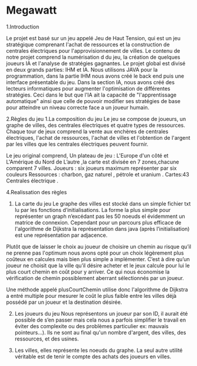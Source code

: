 # Megawatt

1.Introduction

Le projet est basé sur un jeu appelé Jeu de Haut Tension, qui est un jeu stratégique comprenant l'achat de ressources et la construction de centrales électriques pour l'approvisionnement de villes. Le contenu de notre projet comprend la numérisation d du jeu, la création de quelques joueurs IA et l'analyse de stratégies gagnantes.
 Le projet global est divisé en deux grands parties: IHM et IA. Nous utilisons JAVA pour la programmation, dans la partie IHM nous avons créé le back end puis une interface présentable du jeu. Dans la section IA, nous avons créé des lecteurs informatiques pour augmenter l'optimisation de différentes stratégies. Ceci dans le but que l'IA ait la capacité de "l'apprentissage automatique" ainsi que celle de pouvoir modifier ses stratégies de base pour atteindre un niveau correcte face a un joueur humain.


2.Règles du jeu
1.La composition du jeu
Le jeu se compose de joueurs, un graphe de villes, des centrales électriques et quatre types de ressources. Chaque tour de jeux comprend la vente aux enchères de centrales électriques, l'achat de ressources, l'achat de villes et l'obtention de l'argent par les villes que les centrales électriques peuvent fournir.

Le jeu original comprend,
Un plateau de jeu : L'Europe d'un côté et L'Amérique du Nord de L’autre ,la  carte est divisée en 7 zones,chacune comparent 7 villes.
Joueurs : six joueurs maximum représenter par six couleurs
Ressources : charbon, gaz naturel , pétrole et  uranium .
Cartes:43 Centrales électrique . 



4.Realissation des règles

1. La carte du jeu
  Le graphe des villes est stocké dans un simple fichier txt lu par les fonctions d’initialisations. La forme la plus simple pour représenter un graph n’excédant pas les 50 noeuds el évidemment un matrice de connexion. Cependant pour un parcours plus efficace de l'algorithme de Dijkstra la représentation dans java (après l’initialisation) est une représentation par adjacence.

Plutôt que de laisser le choix au joueur de choisire un chemin au risque qu’il ne prenne pas l'optimum nous avons opté pour un choix légèrement plus coûteux en calcules mais  bien plus simple a implémenter. C’est à dire qu’un joueur ne choisit que la ville qu’il désire acheter et le jeux calcule pour lui le plus court chemin en coût pour y arriver. Ce qui nous économise la vérification de chemin possiblement aberrant sélectionnés par un joueur.

Une méthode appelé plusCourtChemin utilise donc l'algorithme de Dijkstra a entré multiple pour mesurer le coût le plus faible entre les villes déjà possédé par un joueur et la destination désirée. 

2. Les joueurs du jeu
Nous représentons un joueur par son ID, il aurait été possible de s’en passer mais cela nous a parfois simplifier le travail en éviter des complexite ou des problèmes particulier ex: mauvais pointeurs…). Ils ne sont au final qu'un nombre d'argent, des villes,  des ressources, et des usines.

3. Les villes, elles représente les noeuds du graphe. La seul autre utilité véritable est de tenir le compte des achats des joueurs en villes. 
